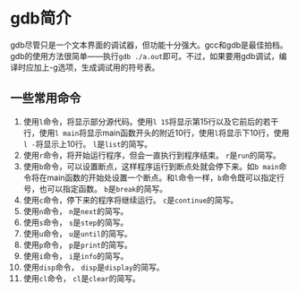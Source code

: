 # gdb简介
gdb尽管只是一个文本界面的调试器，但功能十分强大。gcc和gdb是最佳拍档。
gdb的使用方法很简单——执行`gdb ./a.out`即可。不过，如果要用gdb调试，编译时应加上-g选项，生成调试用的符号表。
## 一些常用命令
1. 使用`l`命令，将显示部分源代码。使用`l 15`将显示第15行以及它前后的若干行，使用`l main`将显示main函数开头的附近10行，使用`l`将显示下10行，使用`l -`将显示上10行。
`l`是`list`的简写。
2. 使用`r`命令，将开始运行程序，但会一直执行到程序结束。
`r`是`run`的简写。
3. 使用`b`命令，可以设置断点，这样程序运行到断点处就会停下来。如`b main`命令将在main函数的开始处设置一个断点。和`l`命令一样，`b`命令既可以指定行号，也可以指定函数。
`b`是`break`的简写。
4. 使用`c`命令，停下来的程序将继续运行。
`c`是`continue`的简写。
5. 使用`n`命令，
`n`是`next`的简写。
6. 使用`s`命令，
`s`是`step`的简写。
7. 使用`u`命令，
`u`是`until`的简写。
8. 使用`p`命令，
`p`是`print`的简写。
9. 使用`i`命令，
`i`是`info`的简写。
10. 使用`disp`命令，
`disp`是`display`的简写。
11. 使用`cl`命令，
`cl`是`clear`的简写。


